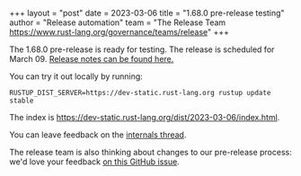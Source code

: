 +++
layout = "post"
date = 2023-03-06
title = "1.68.0 pre-release testing"
author = "Release automation"
team = "The Release Team <https://www.rust-lang.org/governance/teams/release>"
+++

The 1.68.0 pre-release is ready for testing. The release is scheduled for
March 09. [Release notes can be found here.][relnotes]

You can try it out locally by running:

```plain
RUSTUP_DIST_SERVER=https://dev-static.rust-lang.org rustup update stable
```

The index is <https://dev-static.rust-lang.org/dist/2023-03-06/index.html>.

You can leave feedback on the [internals thread](https://internals.rust-lang.org/t/rust-1-68-0-pre-release-testing/18481).

The release team is also thinking about changes to our pre-release process:
we'd love your feedback [on this GitHub issue][feedback].

[relnotes]: https://github.com/rust-lang/rust/blob/stable/RELEASES.md#version-1680-2023-03-09
[feedback]: https://github.com/rust-lang/release-team/issues/16
    
